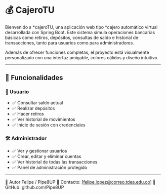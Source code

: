 # 💰 CajeroTU
Bienvenido a *cajeroTU, una aplicación web tipo *cajero automático virtual desarrollada con Spring Boot. Este sistema simula operaciones bancarias básicas como retiros, depósitos, consultas de saldo e historial de transacciones, tanto para usuarios como para administradores.

Además de ofrecer funciones completas, el proyecto está visualmente personalizado con una interfaz amigable, colores cálidos y diseño intuitivo.

---

## 🚀 Funcionalidades

### 👤 Usuario
- ✅ Consultar saldo actual
- ✅ Realizar depósitos
- ✅ Hacer retiros
- ✅ Ver historial de movimientos
- ✅ Inicio de sesión con credenciales

### 🛠️ Administrador
- ✅ Ver y gestionar usuarios
- ✅ Crear, editar y eliminar cuentas
- ✅ Ver historial de todas las transacciones
- ✅ Panel de administración protegido

---
🙋 Autor
Felipe / Pipe8UP
📧 Contacto: [felipe.lopez@correo.tdea.edu.co]
🔗 GitHub: github.com/Pipe8UP
